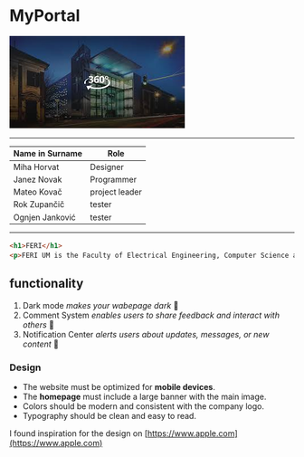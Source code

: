 
# MyPortal
![FERI](https://github.com/JustCloudy/Naloga3-again/blob/7c4418a9f146a29df885e360d84ab8251a25b72e/Untitled.jpg)

---

| Name in Surname | Role |
| -------------- | ----- |
| Miha Horvat | Designer |
| Janez Novak | Programmer |
| Mateo Kovač | project leader |
| Rok Zupančič | tester |
| Ognjen Janković | tester |
---

```html
<h1>FERI</h1> 
<p>FERI UM is the Faculty of Electrical Engineering, Computer Science and Information Technology at the University of Maribor in Slovenia. The website provides information about its study programs, research activities, academic events, and news. It also offers resources for students, contact details, and links to institutional services.</p>
```




## functionality 
1. Dark mode *makes your wabepage dark* :crescent_moon:  
2. Comment System  *enables users to share feedback and interact with others* :speech_balloon:  
3. Notification Center  *alerts users about updates, messages, or new content* :bell:

### Design

- The website must be optimized for **mobile devices**.  
- The **homepage** must include a large banner with the main image.  
- Colors should be modern and consistent with the company logo.  
- Typography should be clean and easy to read.

I found inspiration for the design on [https://www.apple.com](https://www.apple.com)


